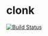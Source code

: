 # clonk
[![Build Status](https://travis-ci.com/Skarlett/clonk.svg?branch=master)](https://travis-ci.com/Skarlett/clonk)


